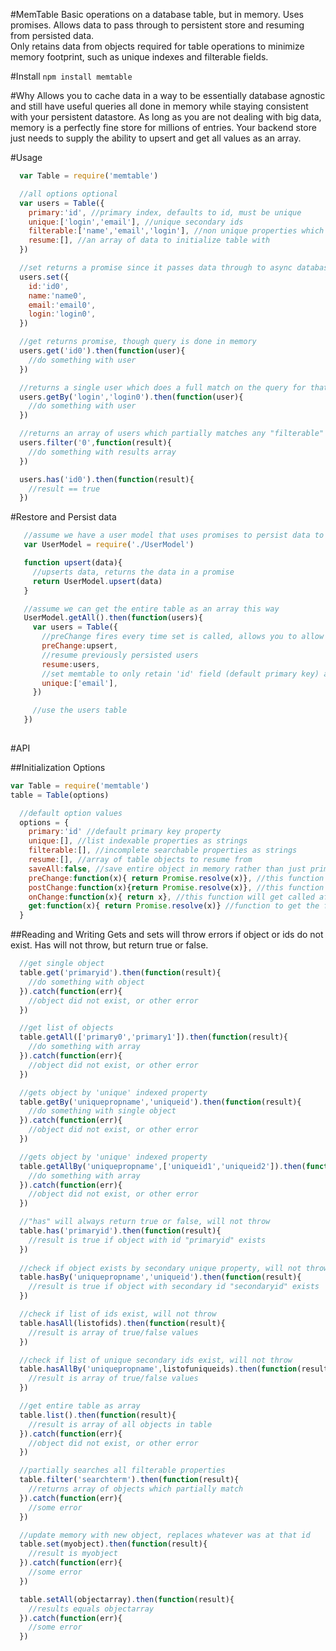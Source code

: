 #MemTable
Basic operations on a database table, but in memory. Uses promises. 
Allows data to pass through to persistent store and resuming from persisted data.  
Only retains data from objects required for table operations to minimize
memory footprint, such as unique indexes and filterable fields.  

#Install
`npm install memtable`

#Why
Allows you to cache data in a way to be essentially database agnostic and still have useful queries
all done in memory while staying consistent with your persistent datastore.
As long as you are not dealing with big data, memory is a perfectly fine store for
millions of entries. Your backend store just needs to supply the ability to upsert and get all values
as an array. 

#Usage
```js
  var Table = require('memtable')

  //all options optional
  var users = Table({
    primary:'id', //primary index, defaults to id, must be unique
    unique:['login','email'], //unique secondary ids
    filterable:['name','email','login'], //non unique properties which can be searched
    resume:[], //an array of data to initialize table with
  })

  //set returns a promise since it passes data through to async database
  users.set({
    id:'id0',
    name:'name0',
    email:'email0',
    login:'login0',
  })

  //get returns promise, though query is done in memory
  users.get('id0').then(function(user){
    //do something with user
  })

  //returns a single user which does a full match on the query for that "unique" id
  users.getBy('login','login0').then(function(user){
    //do something with user
  })

  //returns an array of users which partially matches any "filterable" properties
  users.filter('0',function(result){
    //do something with results array
  })

  users.has('id0').then(function(result){
    //result == true
  })


``` 

#Restore and Persist data

```js
   //assume we have a user model that uses promises to persist data to database
   var UserModel = require('./UserModel')

   function upsert(data){
     //upserts data, returns the data in a promise
     return UserModel.upsert(data)
   }

   //assume we can get the entire table as an array this way
   UserModel.getAll().then(function(users){
     var users = Table({
       //preChange fires every time set is called, allows you to allow or deny data before memory is updated
       preChange:upsert,
       //resume previously persisted users
       resume:users,
       //set memtable to only retain 'id' field (default primary key) and 'email' field
       unique:['email'],
     })

     //use the users table
   })
   

``` 

#API

##Initialization Options
```js
var Table = require('memtable')
table = Table(options)
``` 
```js
  //default option values
  options = {
    primary:'id' //default primary key property 
    unique:[], //list indexable properties as strings
    filterable:[], //incomplete searchable properties as strings
    resume:[], //array of table objects to resume from
    saveAll:false, //save entire object in memory rather than just primary/unique/filterable props. Only do if you know objects are small. 
    preChange:function(x){ return Promise.resolve(x)}, //this function will get called before memory is changed, and wait for promise to resolve or reject
    postChange:function(x){return Promise.resolve(x)}, //this function is called after preChange, before onChange, expects a promise to return data. The result will be passed to onChange.
    onChange:function(x){ return x}, //this function will get called after memory is changed, anything returned from it is ignored
    get:function(x){ return Promise.resolve(x)} //function to get the full data object from your persistent data store.
  }
``` 

##Reading and Writing
Gets and sets will throw errors if object or ids do not exist. Has will not throw, but return true or false.

```js
  //get single object
  table.get('primaryid').then(function(result){
    //do something with object
  }).catch(function(err){
    //object did not exist, or other error
  })

  //get list of objects
  table.getAll(['primary0','primary1']).then(function(result){
    //do something with array
  }).catch(function(err){
    //object did not exist, or other error
  }) 

  //gets object by 'unique' indexed property
  table.getBy('uniquepropname','uniqueid').then(function(result){
    //do something with single object
  }).catch(function(err){
    //object did not exist, or other error
  }) 

  //gets object by 'unique' indexed property
  table.getAllBy('uniquepropname',['uniqueid1','uniqueid2']).then(function(result){
    //do something with array
  }).catch(function(err){
    //object did not exist, or other error
  }) 

  //"has" will always return true or false, will not throw
  table.has('primaryid').then(function(result){
    //result is true if object with id "primaryid" exists 
  })
   
  //check if object exists by secondary unique property, will not throw 
  table.hasBy('uniquepropname','uniqueid').then(function(result){
    //result is true if object with secondary id "secondaryid" exists 
  })

  //check if list of ids exist, will not throw
  table.hasAll(listofids).then(function(result){
    //result is array of true/false values
  })

  //check if list of unique secondary ids exist, will not throw
  table.hasAllBy('uniquepropname',listofuniqueids).then(function(result){
    //result is array of true/false values
  })

  //get entire table as array
  table.list().then(function(result){
    //result is array of all objects in table
  }).catch(function(err){
    //object did not exist, or other error
  }) 

  //partially searches all filterable properties
  table.filter('searchterm').then(function(result){
    //returns array of objects which partially match 
  }).catch(function(err){
    //some error
  }) 

  //update memory with new object, replaces whatever was at that id
  table.set(myobject).then(function(result){
    //result is myobject
  }).catch(function(err){
    //some error
  }) 

  table.setAll(objectarray).then(function(result){
    //results equals objectarray
  }).catch(function(err){
    //some error
  }) 
```




